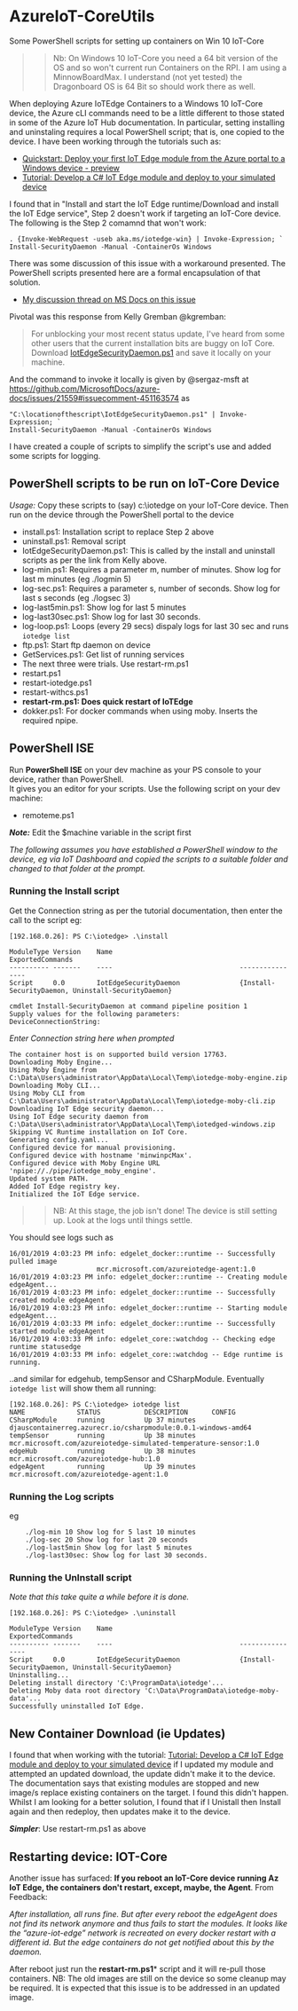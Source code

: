 # AzureIoT-CoreUtils
Some PowerShell scripts for setting up containers on Win 10 IoT-Core


>> Nb: On Windows 10 IoT-Core you need a 64 bit version of the OS and so won't current run Containers on the RPI.  I am using a MinnowBoardMax.  I understand (not yet tested) the Dragonboard OS is 64 Bit so should work there as well.


When deploying Azure IoTEdge Containers to a Windows 10 IoT-Core device, the Azure cLI commands need to be a little different to those stated in some of the Azure IoT Hub documentation.  In particular, setting installing and uninstaling requires a local PowerShell script; that is, one copied to the device. I have been working through the tutorials such as:
- [Quickstart: Deploy your first IoT Edge module from the Azure portal to a Windows device - preview](https://docs.microsoft.com/en-us/azure/iot-edge/quickstart)
- [Tutorial: Develop a C# IoT Edge module and deploy to your simulated device](https://docs.microsoft.com/en-us/azure/iot-edge/tutorial-csharp-module)

I found that in "Install and start the IoT Edge runtime/Download and install the IoT Edge service", Step 2 doesn't work if targeting an IoT-Core device. The following is the Step 2 comamnd that won't work:

```
. {Invoke-WebRequest -useb aka.ms/iotedge-win} | Invoke-Expression; `
Install-SecurityDaemon -Manual -ContainerOs Windows
```

There was some discussion of this issue with a workaround presented.  The PowerShell scripts presented here are a formal encapsulation of that solution.
- [My discussion thread on MS Docs on this issue](https://github.com/MicrosoftDocs/azure-docs/issues/21915)

Pivotal was this response from Kelly Gremban @kgremban:
>For unblocking your most recent status update, I've heard from some other users that the current installation bits are buggy on IoT Core. Download [IotEdgeSecurityDaemon.ps1](https://raw.githubusercontent.com/alextnewman/iotedge/3b87d6805fed1e2bdc74dc6f2d3f45cfea328b3e/scripts/windows/setup/IotEdgeSecurityDaemon.ps1) and save it locally on your machine.

And the command to invoke it locally is given by @sergaz-msft at
 https://github.com/MicrosoftDocs/azure-docs/issues/21559#issuecomment-451163574  as
 
 ```
 "C:\locationofthescript\IotEdgeSecurityDaemon.ps1" | Invoke-Expression; ` 
Install-SecurityDaemon -Manual -ContainerOs Windows
```

I have created a couple of scripts to simplify the script's use and added some scripts for logging.

## PowerShell scripts to be run on IoT-Core Device
*Usage:* Copy these scripts to (say) c:\iotedge on your IoT-Core device. Then run on the device through the PowerShell portal to the device
- install.ps1: Installation script to replace Step 2 above
- uninstall.ps1: Removal script 
- IotEdgeSecurityDaemon.ps1: This is called by the install and uninstall scripts as per the link from Kelly above.
- log-min.ps1: Requires a parameter m, number of minutes. Show log for last m minutes (eg ./logmin 5) 
- log-sec.ps1: Requires a parameter s, number of seconds. Show log for last s seconds (eg ./logsec 3) 
- log-last5min.ps1: Show log for last 5 minutes
- log-last30sec.ps1: Show log for last 30 seconds.
- log-loop.ps1:  Loops (every 29 secs) dispaly logs for last 30 sec and runs ```iotedge list```
- ftp.ps1: Start ftp daemon on device
- GetServices.ps1: Get list of running services
- The next three were trials. Use restart-rm.ps1
- restart.ps1
- restart-iotedge.ps1
- restart-withcs.ps1
- **restart-rm.ps1: Does quick restart of IoTEdge**
- dokker.ps1: For docker commands when using moby. Inserts the required npipe.


## PowerShell ISE
Run **PowerShell ISE** on your dev machine as your PS console to your device, rather than PowerShell.  
It gives you an editor for your scripts.  Use the following script on your dev machine:
- remoteme.ps1

***Note:*** Edit the $machine variable in the script first


*The following assumes you have established a PowerShell window to the device, eg via IoT Dashboard and copied the scripts to a suitable folder and changed to that folder at the prompt.*

### Running the Install script
Get the Connection string as per the tutorial documentation, then enter the call to the script eg:
```
[192.168.0.26]: PS C:\iotedge> .\install

ModuleType Version    Name                                ExportedCommands
---------- -------    ----                                ----------------
Script     0.0        IotEdgeSecurityDaemon               {Install-SecurityDaemon, Uninstall-SecurityDaemon}

cmdlet Install-SecurityDaemon at command pipeline position 1
Supply values for the following parameters:
DeviceConnectionString:
```
*Enter Connection string here when prompted*
 
```
The container host is on supported build version 17763.
Downloading Moby Engine...
Using Moby Engine from C:\Data\Users\administrator\AppData\Local\Temp\iotedge-moby-engine.zip
Downloading Moby CLI...
Using Moby CLI from C:\Data\Users\administrator\AppData\Local\Temp\iotedge-moby-cli.zip
Downloading IoT Edge security daemon...
Using IoT Edge security daemon from C:\Data\Users\administrator\AppData\Local\Temp\iotedged-windows.zip
Skipping VC Runtime installation on IoT Core.
Generating config.yaml...
Configured device for manual provisioning.
Configured device with hostname 'minwinpcMax'.
Configured device with Moby Engine URL 'npipe://./pipe/iotedge_moby_engine'.
Updated system PATH.
Added IoT Edge registry key.
Initialized the IoT Edge service.
```

>> NB: At this stage, the job isn't done! The device is still setting up. Look at the logs until things settle.

You should see logs such as 

```
16/01/2019 4:03:23 PM info: edgelet_docker::runtime -- Successfully pulled image
                      mcr.microsoft.com/azureiotedge-agent:1.0
16/01/2019 4:03:23 PM info: edgelet_docker::runtime -- Creating module edgeAgent...
16/01/2019 4:03:23 PM info: edgelet_docker::runtime -- Successfully created module edgeAgent
16/01/2019 4:03:23 PM info: edgelet_docker::runtime -- Starting module edgeAgent...
16/01/2019 4:03:33 PM info: edgelet_docker::runtime -- Successfully started module edgeAgent
16/01/2019 4:03:33 PM info: edgelet_core::watchdog -- Checking edge runtime statusedge
16/01/2019 4:03:33 PM info: edgelet_core::watchdog -- Edge runtime is running.
```
..and similar for edgehub, tempSensor and CSharpModule.
Eventually ```iotedge list``` will show them all running:

```
[192.168.0.26]: PS C:\iotedge> iotedge list
NAME             STATUS           DESCRIPTION      CONFIG
CSharpModule     running          Up 37 minutes    djauscontainerreg.azurecr.io/csharpmodule:0.0.1-windows-amd64
tempSensor       running          Up 38 minutes    mcr.microsoft.com/azureiotedge-simulated-temperature-sensor:1.0
edgeHub          running          Up 38 minutes    mcr.microsoft.com/azureiotedge-hub:1.0
edgeAgent        running          Up 39 minutes    mcr.microsoft.com/azureiotedge-agent:1.0
```

### Running the Log scripts
eg

```
    ./log-min 10 Show log for 5 last 10 minutes
    ./log-sec 20 Show log for last 20 seconds
    ./log-last5min Show log for last 5 minutes
    ./log-last30sec: Show log for last 30 seconds.
 ```  


### Running the UnInstall script
*Note that this take quite a while before it is done.*

```
[192.168.0.26]: PS C:\iotedge> .\uninstall

ModuleType Version    Name                                ExportedCommands
---------- -------    ----                                ----------------
Script     0.0        IotEdgeSecurityDaemon               {Install-SecurityDaemon, Uninstall-SecurityDaemon}
Uninstalling...
Deleting install directory 'C:\ProgramData\iotedge'...
Deleting Moby data root directory 'C:\Data\ProgramData\iotedge-moby-data'...
Successfully uninstalled IoT Edge.
```

## New Container Download (ie Updates)
I found that when working with the tutorial:
[Tutorial: Develop a C# IoT Edge module and deploy to your simulated device](https://docs.microsoft.com/en-us/azure/iot-edge/tutorial-csharp-module)
if I updated my module and attempted an updated download, the update didn't make it to the device. The documentation says that existing modules are stopped and new image/s replace existing containers on the target. I found this didn't happen. Whilst I am looking for a better solution, I found that if I Unistall then Install again and then redeploy, then updates make it to the device.

_**Simpler**_: Use restart-rm.ps1 as above

## Restarting device: IOT-Core
Another issue has surfaced: **If you reboot an IoT-Core device running Az IoT Edge, the containers don't restart, except, maybe, the Agent**.  From Feedback:

  _After installation, all runs fine. But after every reboot the edgeAgent does not find its network anymore and thus fails to start the modules. It looks like the “azure-iot-edge” network is recreated on every docker restart with a different id. But the edge containers do not get notified about this by the daemon._


After reboot just run the **restart-rm.ps1*** script and it will re-pull those containers. NB: The old images are still on the device so some cleanup may be required. It is expected that this issue is to be addressed in an updated image.

